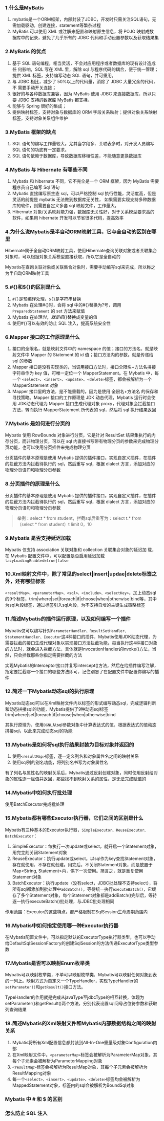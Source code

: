 ### 1.什么是MyBatis

1. mybatis是一个ORM框架，内部封装了JDBC，开发时只需关注SQL语句，无需加载驱动，创建连接，statement等繁杂过程
2. MyBatis 可以使用 XML 或注解来配置和映射原生信息，将 POJO 映射成数 据库中的记录，避免了几乎所有的 JDBC 代码和手动设置参数以及获取结果集





### 2.MyBatis 的优点

1. 基于 SQL 语句编程，相当灵活，不会对应用程序或者数据库的现有设计造成任 何影响，SQL 写在 XML 里，解除 sql 与程序代码的耦合，便于统一管理；提供 XML 标签，支持编写动态 SQL 语句，并可重用。
2. 与 JDBC 相比，减少了 50%以上的代码量，消除了 JDBC 大量冗余的代码，不 需要手动开关连接；
3. 很好的与各种数据库兼容，因为 MyBatis 使用 JDBC 来连接数据库，所以只要 JDBC 支持的数据库 MyBatis 都支持。
4. 能够与 Spring 很好的集成；
5. 提供映射标签，支持对象与数据库的 ORM 字段关系映射；提供对象关系映射 标签，支持对象关系组件维护





### 3.MyBatis 框架的缺点

1. SQL 语句的编写工作量较大，尤其当字段多、关联表多时，对开发人员编写 SQL 语句的功底有一定要求。
2. SQL 语句依赖于数据库，导致数据库移植性差，不能随意更换数据库





### 4.MyBatis 与 Hibernate 有哪些不同

1. Mybatis 和 hibernate 不同，它不完全是一个 ORM 框架，因为 MyBatis 需要 程序员自己编写 Sql 语句
2. Mybatis 直接编写原生态 sql，可以严格控制 sql 执行性能，灵活度高，但是灵活的前提是 mybatis 无法做到数据库无关性， 如果需要实现支持多种数据库的软件，则需要自定义多套 sql 映射文件，工作量大。
3. Hibernate 对象/关系映射能力强，数据库无关性好，对于关系模型要求高的 软件，如果用 hibernate 开发可以节省很多代码，提高效率



### 4.为什么说Mybatis是半自动ORM映射工具，它与全自动的区别在哪里

Hibernate属于全自动ORM映射工具，使用Hibernate查询关联对象或者关联集合对象时，可以根据对象关系模型直接获取，所以它是全自动的

Mybatis在查询关联对象或关联集合对象时，需要手动编写sql来完成，所以称之为半自动ORM映射工具





### 5.#{}和${}的区别是什么

1. `#{}`是预编译处理，`${}`是字符串替换
2. Mybatis 在处理#{}时，会将 sql 中的#{}替换为?号，调用 `PreparedStatement` 的 set 方法来赋值
3. Mybatis 在处理${}时，就是把${}替换成变量的值
4. 使用#{}可以有效的防止 SQL 注入，提高系统安全性





### 6.Mapper 接口的工作原理是什么

1. 接口的全限名，就是映射文件中的 namespace 的值；接口的方法名，就是映射文件中 Mapper 的 Statement 的 id 值；接口方法内的参数，就是传递给 sql 的参数
2. Mapper 接口是没有实现类的，当调用接口方法时，接口全限名+方法名拼接字符串作为 key 值，可唯一定位一个 MapperStatement。在 Mybatis 中，每一个 `<select>`、`<insert>`、`<update>`、`<delete>`标签，都会被解析为一个MapperStatement 对象
3. Mapper 接口里的方法，是不能重载的，因为是使用 全限名+方法名 的保存和寻找策略。Mapper 接口的工作原理是 JDK 动态代理，Mybatis 运行时会使用 JDK动态代理为 Mapper 接口生成代理对象 proxy，代理对象会拦截接口方法，转而执行 MapperStatement 所代表的 sql，然后将 sql 执行结果返回





### 7.Mybatis 是如何进行分页的

Mybatis 使用 RowBounds 对象进行分页，它是针对 ResultSet 结果集执行的内存分页，而非物理分页，可以在 sql 内直接书写带有物理分页的参数来完成物理分页功能，也可以使用分页插件来完成物理分页

分页插件的基本原理是使用 Mybatis 提供的插件接口，实现自定义插件，在插件的拦截方法内拦截待执行的 sql，然后重写 sql，根据 dialect 方言，添加对应的物理分页语句和物理分页参数





### 8.分页插件的原理是什么

分页插件的基本原理是使用 Mybatis 提供的插件接口，实现自定义插件，在插件的拦截方法内拦截待执行的 sql，然后重写 sql，根据 dialect 方言，添加对应的物理分页语句和物理分页参数

>  举例：select * from student，拦截sql后重写为：select t.* from （select * from student）t limit 0，10





### 9.Mybatis 是否支持延迟加载

Mybatis 仅支持 association 关联对象和 collection 关联集合对象的延迟加 载，在 Mybatis 配置文件中，可以配置是否启用延迟加载 `lazyLoadingEnabled=true|false`





### 10.Xml映射文件中，除了常见的select|insert|updae|delete标签之外，还有哪些标签

`<resultMap>、<parameterMap>、<sql>、<include>、<selectKey>`，加上动态sql的9个标签，trim|where|set|foreach|if|choose|when|otherwise|bind等，其中<sql>为sql片段标签，通过<include>标签引入sql片段，<selectKey>为不支持自增的主键生成策略标签





### 11.简述Mybatis的插件运行原理，以及如何编写一个插件

Mybatis仅可以编写针对`ParameterHandler、ResultSetHandler、StatementHandler、Executor`这4种接口的插件，Mybatis使用JDK动态代理，为需要拦截的接口生成代理对象以实现接口方法拦截功能，每当执行这4种接口对象的方法时，就会进入拦截方法，具体就是InvocationHandler的invoke()方法，当然，只会拦截那些你指定需要拦截的方法

实现Mybatis的Interceptor接口并复写intercept()方法，然后在给插件编写注解，指定要拦截哪一个接口的哪些方法即可，记住别忘了在配置文件中配置你编写的插件





### 12.简述一下Mybatis动态sql的执行原理

Mybatis动态sql可以在Xml映射文件内以标签的形式编写动态sql，完成逻辑判断和动态拼接sql的功能，Mybatis提供了9种动态sql标签trim|where|set|foreach|if|choose|when|otherwise|bind

其执行原理为，使用`OGNL`从sql参数对象中计算表达式的值，根据表达式的值动态拼接sql，以此来完成动态sql的功能



### 13.Mybatis是如何将sql执行结果封装为目标对象并返回的

1. 使用`<resultMap>`标签，逐一定义列名和对象属性名之间的映射关系
2. 使用sql列的别名功能，将列别名书写为对象属性名



有了列名与属性名的映射关系后，Mybatis通过反射创建对象，同时使用反射给对象的属性逐一赋值并返回，那些找不到映射关系的属性，是无法完成赋值的





### 14.Mybatis中如何执行批处理

使用BatchExecutor完成批处理





### 15.Mybatis都有哪些Executor执行器，它们之间的区别是什么

Mybatis有三种基本的Executor执行器，`SimpleExecutor、ReuseExecutor、BatchExecutor`：

1. SimpleExecutor：每执行一次update或select，就开启一个Statement对象，用完立刻关闭Statement对象
2. ReuseExecutor：执行update或select，以sql作为key查找Statement对象，存在就使用，不存在就创建，用完后，不关闭Statement对象，而是放置于Map<String, Statement>内，供下一次使用。简言之，就是重复使用Statement对象
3. BatchExecutor：执行update（没有select，JDBC批处理不支持select），将所有sql都添加到批处理中`addBatch()`，等待统一执行`executeBatch()`，它缓存了多个Statement对象，每个Statement对象都是addBatch()完毕后，等待逐一执行executeBatch()批处理，与JDBC批处理相同



作用范围：Executor的这些特点，都严格限制在SqlSession生命周期范围内





### 16.Mybatis中如何指定使用哪一种Executor执行器

在Mybatis配置文件中，可以指定默认的ExecutorType执行器类型，也可以手动给DefaultSqlSessionFactory的创建SqlSession的方法传递ExecutorType类型参数







### 17.Mybatis是否可以映射Enum枚举类

Mybatis可以映射枚举类，不单可以映射枚举类，Mybatis可以映射任何对象到表的一列上。映射方式为自定义一个TypeHandler，实现TypeHandler的`setParameter()`和`getResult()`接口方法。

TypeHandler的作用就是完成从javaType至jdbcType的相互转换，体现为setParameter()和getResult()两个方法，分别代表设置sql问号占位符参数和获取列查询结果





### 18.简述Mybatis的Xml映射文件和Mybatis内部数据结构之间的映射关系

1. Mybatis将所有Xml配置信息都封装到All-In-One重量级对象Configuration内部
2. 在Xml映射文件中，`<parameterMap>`标签会被解析为ParameterMap对象，其每个子元素会被解析为ParameterMapping对象
3. `<resultMap>`标签会被解析为ResultMap对象，其每个子元素会被解析为ResultMapping对象
4. 每一个`<select>、<insert>、<update>、<delete>`标签均会被解析为MappedStatement对象，标签内的sql会被解析为BoundSql对象







### Mybatis 中 # 和 $ 的区别

### 怎么防止 SQL 注入



























































































